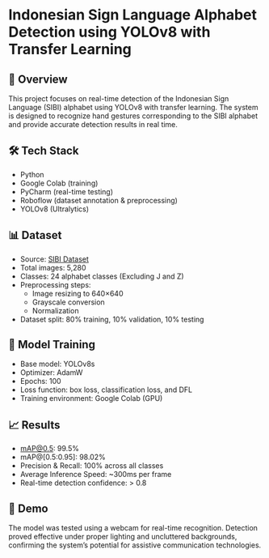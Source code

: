 # Indonesian Sign Language Alphabet Detection using YOLOv8 with Transfer Learning

## 📖 Overview
This project focuses on real-time detection of the Indonesian Sign Language (SIBI) alphabet using YOLOv8 with transfer learning. The system is designed to recognize hand gestures corresponding to the SIBI alphabet and provide accurate detection results in real time.  

## 🛠️ Tech Stack
- Python  
- Google Colab (training)  
- PyCharm (real-time testing)  
- Roboflow (dataset annotation & preprocessing)  
- YOLOv8 (Ultralytics)  

## 📊 Dataset
- Source: [SIBI Dataset](https://www.kaggle.com/datasets/alvinbintang/sibi-dataset)
- Total images: 5,280
- Classes: 24 alphabet classes (Excluding J and Z)  
- Preprocessing steps:  
  - Image resizing to 640×640  
  - Grayscale conversion  
  - Normalization  
- Dataset split: 80% training, 10% validation, 10% testing

## 🚀 Model Training
- Base model: YOLOv8s
- Optimizer: AdamW
- Epochs: 100
- Loss function: box loss, classification loss, and DFL
- Training environment: Google Colab (GPU)  

## 📈 Results
- mAP@0.5: 99.5%
- mAP@[0.5:0.95]: 98.02%
- Precision & Recall: 100% across all classes
- Average Inference Speed: ~300ms per frame  
- Real-time detection confidence: > 0.8

## 🎥 Demo
The model was tested using a webcam for real-time recognition. Detection proved effective under proper lighting and uncluttered backgrounds, confirming the system’s potential for assistive communication technologies.
